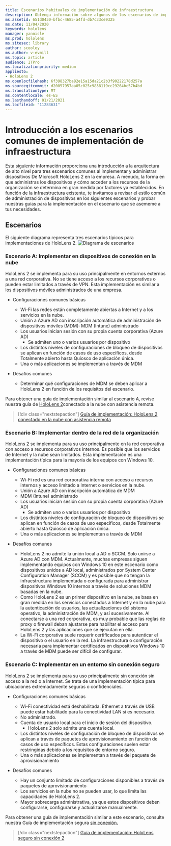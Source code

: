```yaml
---
title: Escenarios habituales de implementación de infraestructura
description: Obtenga información sobre algunos de los escenarios de implementación más comunes basados en distintas implementaciones de infraestructura para realidad mixta.
ms.assetid: 651d0430-bfbc-4685-a4fd-db7c33ce9325
ms.date: 11/04/2020
keywords: hololens
manager: yannisle
ms.prod: hololens
ms.sitesec: library
author: scooley
ms.author: v-evmill
ms.topic: article
audience: ITPro
ms.localizationpriority: medium
appliesto:
- HoloLens 2
ms.openlocfilehash: 6f398327ba82e15a15da21c2b3f90222178d257a
ms.sourcegitcommit: d20057957aa05c025c9838119cc29264bc57b4bd
ms.translationtype: MT
ms.contentlocale: es-ES
ms.lasthandoff: 01/21/2021
ms.locfileid: "11283631"
---
```

# Introducción a los escenarios comunes de implementación de infraestructura

Esta siguiente información proporciona una introducción a la arquitectura de alto nivel para tres escenarios comunes al implementar y administrar dispositivos De Microsoft HoloLens 2 en la empresa. A menudo, la forma en que administras los dispositivos y cómo acceder a los recursos de la organización se determina en gran medida por factores ya establecidos. En función de la infraestructura existente, te invitamos a revisar el estilo común de administración de dispositivos en los siguientes escenarios y probar nuestras guías para la implementación en el escenario que se asememe a tus necesidades.

## Escenarios

El siguiente diagrama representa tres escenarios típicos para implementaciones de HoloLens 2.
![Diagrama de escenarios](images/scenarios.jpg)

### Escenario A: Implementar en dispositivos de conexión en la nube

HoloLens 2 se implementa para su uso principalmente en entornos externos a una red corporativa. No se tiene acceso a los recursos corporativos o pueden estar limitados a través de VPN. Esta implementación es similar a los dispositivos móviles administrados de una empresa.
 * Configuraciones comunes básicas
   * Wi-Fi las redes están completamente abiertas a Internet y a los servicios en la nube.
   * Unión a Azure AD con inscripción automática de administración de dispositivos móviles (MDM): MDM (Intune) administrado
   * Los usuarios inician sesión con su propia cuenta corporativa (Azure AD)
     * Se admiten uno o varios usuarios por dispositivo
   * Los distintos niveles de configuraciones de bloqueo de dispositivos se aplican en función de casos de uso específicos, desde Totalmente abierto hasta Quiosco de aplicación única.
   * Una o más aplicaciones se implementan a través de MDM

* Desafíos comunes
   * Determinar qué configuraciones de MDM se deben aplicar a HoloLens 2 en función de los requisitos del escenario.

Para obtener una guía de implementación similar al escenario A, revise nuestra guía de [HoloLens 2](hololens2-cloud-connected-overview.md)conectado a la nube con asistencia remota.

> [!div class="nextstepaction"]
> [Guía de implementación: HoloLens 2 conectado en la nube con asistencia remota](hololens2-cloud-connected-overview.md)

### Escenario B: Implementar dentro de la red de la organización

HoloLens 2 se implementa para su uso principalmente en la red corporativa con acceso a recursos corporativos internos. Es posible que los servicios de Internet y la nube sean limitados. Esta implementación es una implementación típica para la mayoría de los equipos con Windows 10.

 * Configuraciones comunes básicas
   * Wi-Fi red es una red corporativa interna con acceso a recursos internos y acceso limitado a Internet o servicios en la nube.
   * Unión a Azure AD con inscripción automática de MDM
   * MDM (Intune) administrado
   * Los usuarios inician sesión con su propia cuenta corporativa (Azure AD)
     * Se admiten uno o varios usuarios por dispositivo
   * Los distintos niveles de configuración de bloqueo de dispositivos se aplican en función de casos de uso específicos, desde Totalmente abierto hasta Quiosco de aplicación única.
   * Una o más aplicaciones se implementan a través de MDM

 * Desafíos comunes
   * HoloLens 2 no admite la unión local a AD o SCCM. Solo unirse a Azure AD con MDM. Actualmente, muchas empresas siguen implementando equipos con Windows 10 en este escenario como dispositivos unidos a AD local, administrados por System Center Configuration Manager (SCCM) y es posible que no tengan la infraestructura implementada o configurada para administrar dispositivos Windows 10 internos a través de soluciones MDM basadas en la nube.
   * Como HoloLens 2 es un primer dispositivo en la nube, se basa en gran medida en los servicios conectados a Internet y en la nube para la autenticación de usuarios, las actualizaciones del sistema operativo, la administración de MDM, y así sucesivamente. Al conectarse a una red corporativa, es muy probable que las reglas de proxy o firewall deban ajustarse para habilitar el acceso para HoloLens 2 y las aplicaciones que se ejecutan en ella.
   * La Wi-Fi corporativa suele requerir certificados para autenticar el dispositivo o el usuario en la red. La infraestructura o configuración necesaria para implementar certificados en dispositivos Windows 10 a través de MDM puede ser difícil de configurar.

### Escenario C: Implementar en un entorno sin conexión seguro

HoloLens 2 se implementa para su uso principalmente sin conexión sin acceso a la red o a Internet. Se trata de una implementación típica para ubicaciones extremadamente seguras o confidenciales.
 * Configuraciones comunes básicas
   * Wi-Fi conectividad está deshabilitada. Ethernet a través de USB puede estar habilitado para la conectividad LAN si es necesario.
   * No administrado.
   * Cuenta de usuario local para el inicio de sesión del dispositivo.
     * HoloLens 2 solo admite una cuenta local.
   * Los distintos niveles de configuración de bloqueo de dispositivos se aplican a través de paquetes de aprovisionamiento en función de casos de uso específicos. Estas configuraciones suelen estar restringidas debido a los requisitos de entorno seguro.
   * Una o más aplicaciones se implementan a través del paquete de aprovisionamiento

 * Desafíos comunes
   * Hay un conjunto limitado de configuraciones disponibles a través de paquetes de aprovisionamiento
   * Los servicios en la nube no se pueden usar, lo que limita las capacidades de HoloLens 2.
   * Mayor sobrecarga administrativa, ya que estos dispositivos deben configurarse, configurarse y actualizarse manualmente.

Para obtener una guía de implementación similar a este escenario, consulte nuestra Guía de implementación segura [sin conexión.](hololens-common-scenarios-offline-secure.md)

> [!div class="nextstepaction"]
> [Guía de implementación: HoloLens seguro sin conexión 2](hololens-common-scenarios-offline-secure.md)
